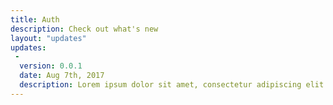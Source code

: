 ```yaml
---
title: Auth
description: Check out what's new
layout: "updates"
updates:
 -
  version: 0.0.1
  date: Aug 7th, 2017
  description: Lorem ipsum dolor sit amet, consectetur adipiscing elit. Curabitur nulla libero, eleifend in euismod eget, fringilla id diam. Proin quis interdum ipsum.
---
```

